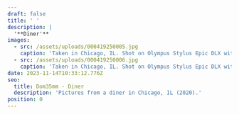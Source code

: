 ```yaml
---
draft: false
title: ' '
description: |
  '**Diner'**
images:
  - src: /assets/uploads/000419250005.jpg
    caption: 'Taken in Chicago, IL. Shot on Olympus Stylus Epic DLX with Kodak Gold 200.'
  - src: /assets/uploads/000419250006.jpg
    caption: 'Taken in Chicago, IL. Shot on Olympus Stylus Epic DLX with Kodak Gold 200.'
date: 2023-11-14T10:33:12.776Z
seo:
  title: Dom35mm - Diner
  description: 'Pictures from a diner in Chicago, IL (2020).'
position: 0
---
```


